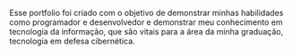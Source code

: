 Esse portfolio foi criado com o objetivo de demonstrar minhas habilidades como programador e desenvolvedor e demonstrar meu conhecimento em tecnologia da informação, que são vitais para a área da minha graduação, tecnologia em defesa cibernética.

